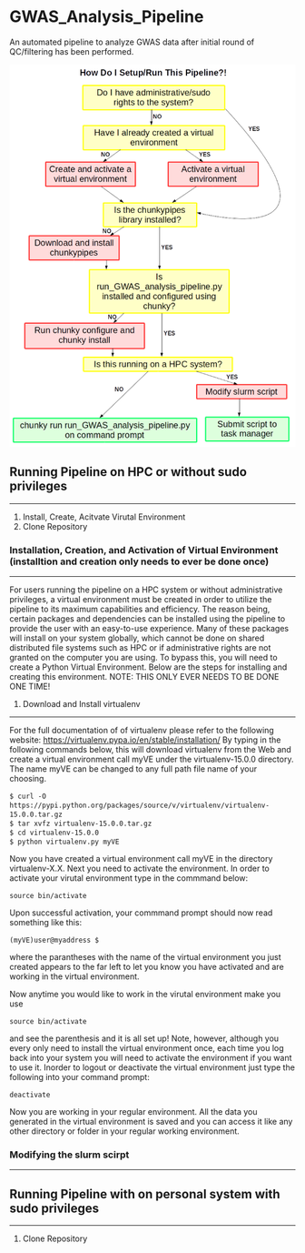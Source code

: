 # GWAS_Analysis_Pipeline
An automated pipeline to analyze GWAS data after initial round of QC/filtering has been performed.

<p align="center">
<img src="https://github.com/tbrunetti/GWAS_Analysis_Pipeline/blob/master/how_to_run_flowchat.png" />
</p>


## Running Pipeline on HPC or without sudo privileges
------------------------------------------------------
1. Install, Create, Acitvate Virutal Environment
2. Clone Repository

### Installation, Creation, and Activation of Virtual Environment (installtion and creation only needs to ever be done once)
-----------------------------------------------------------------------------------------------
For users running the pipeline on a HPC system or without administrative privileges, a virtual environment must be created in order to utilize the pipeline to its maximum capabilities and efficiency.  The reason being, certain packages and dependencies can be installed using the pipeline to provide the user with an easy-to-use experience.  Many of these packages will install on your system globally, which cannot be done on shared distributed file systems such as HPC or if administrative rights are not granted on the computer you are using.  To bypass this, you will need to create a Python Virtual Environment.  Below are the steps for installing and creating this environment.  NOTE:  THIS ONLY EVER NEEDS TO BE DONE ONE TIME!

1.  Download and Install virtualenv
------------------------------------
For the full documentation of of virtualenv please refer to the following website:  https://virtualenv.pypa.io/en/stable/installation/  By typing in the following commands below, this will download virtualenv from the Web and create a virtual environment call myVE under the virtualenv-15.0.0 directory.  The name myVE can be changed to any full path file name of your choosing.

```
$ curl -O https://pypi.python.org/packages/source/v/virtualenv/virtualenv-15.0.0.tar.gz
$ tar xvfz virtualenv-15.0.0.tar.gz
$ cd virtualenv-15.0.0
$ python virtualenv.py myVE
```
Now you have created a virtual environment call myVE in the directory virtualenv-X.X.  Next you need to activate the environment.  In order to activate your virutal environment type in the commmand below:
```
source bin/activate
```
Upon successful activation, your commmand prompt should now read something like this:
```
(myVE)user@myaddress $  
```
where the parantheses with the name of the virtual environment you just created appears to the far left to let you know you have activated and are working in the virtual environment.  

Now anytime you would like to work in the virutal environment make you use
```
source bin/activate
```
and see the parenthesis and it is all set up!  Note, however, although you every only need to install the virtual environment once, each time you log back into your system you will need to activate the environment if you want to use it.  Inorder to logout or deactivate the virtual environment just type the following into your command prompt:
```
deactivate
```
Now you are working in your regular environment.  All the data you generated in the virtual environment is saved and you can access it like any other directory or folder in your regular working environment.


### Modifying the slurm scirpt
------------------------------


## Running Pipeline with on personal system with sudo privileges
-----------------------------------------------------------------
1. Clone Repository
